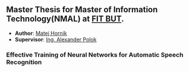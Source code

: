 ## Master Thesis for Master of Information Technology(NMAL) at [FIT BUT](https://www.fit.vut.cz/.en).

- **Author**: [Matej Horník](xhorni20@stud.fit.vut.cz)
- **Supervisor**: [Ing. Alexander Polok](ipoloka@fit.vut.cz)


### Effective Training of Neural Networks for Automatic Speech Recognition
